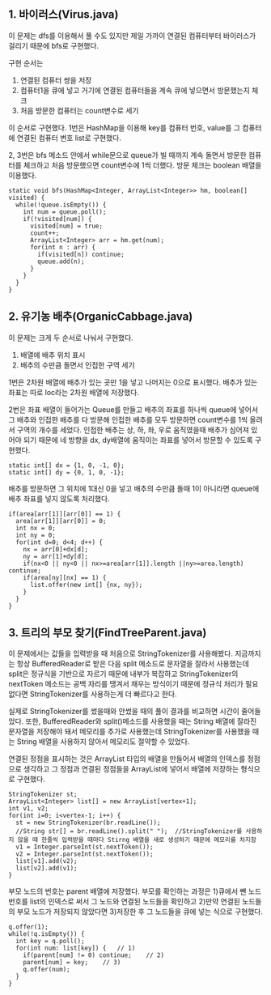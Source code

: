 ## 1. 바이러스(Virus.java)

이 문제는 dfs를 이용해서 풀 수도 있지만 제일 가까이 연결된 컴퓨터부터 바이러스가 걸리기 때문에 bfs로 구현했다.

구현 순서는
1) 연결된 컴퓨터 쌍을 저장
2) 컴퓨터1을 큐에 넣고 거기에 연결된 컴퓨터들을 계속 큐에 넣으면서 방문했는지 체크
3) 처음 방문한 컴퓨터는 count변수로 세기

이 순서로 구현했다.
1번은 HashMap을 이용해 key를 컴퓨터 번호, value를 그 컴퓨터에 연결된 컴퓨터 번호 list로 구현했다.

2, 3번은 bfs 메소드 안에서 while문으로 queue가 빌 때까지 계속 돌면서 방문한 컴퓨터를 체크하고 처음 방문했으면 count변수에 1씩 더했다.
방문 체크는 boolean 배열을 이용했다.
```
static void bfs(HashMap<Integer, ArrayList<Integer>> hm, boolean[] visited) {
  while(!queue.isEmpty()) {
    int num = queue.poll();
    if(!visited[num]) {
      visited[num] = true;
      count++;
      ArrayList<Integer> arr = hm.get(num);
      for(int n : arr) {
        if(visited[n]) continue;
        queue.add(n);
      }
    }
  }
}
```

## 2. 유기농 배추(OrganicCabbage.java)

이 문제는 크게 두 순서로 나눠서 구현했다.
1) 배열에 배추 위치 표시
2) 배추의 수만큼 돌면서 인접한 구역 세기

1번은 2차원 배열에 배추가 있는 곳만 1을 넣고 나머지는 0으로 표시했다. 배추가 있는 좌표는 따로 loc라는 2차원 배열에 저장했다.

2번은 좌표 배열이 들어가는 Queue를 만들고 배추의 좌표를 하나씩 queue에 넣어서 그 배추와 인접한 배추를 다 방문해 인접한 배추를 모두 방문하면 count변수를 1씩 올려서 구역의 개수를 세었다.
인접한 배추는 상, 하, 좌, 우로 움직였을때 배추가 심어져 있어야 되기 때문에 네 방향을 dx, dy배열에 움직이는 좌표를 넣어서 방문할 수 있도록 구현했다.
```
static int[] dx = {1, 0, -1, 0};
static int[] dy = {0, 1, 0, -1};
```

배추를 방문하면 그 위치에 1대신 0을 넣고 배추의 수만큼 돌때 1이 아니라면 queue에 배추 좌표를 넣지 않도록 처리했다.
```
if(area[arr[1]][arr[0]] == 1) {
  area[arr[1]][arr[0]] = 0;
  int nx = 0;
  int ny = 0;
  for(int d=0; d<4; d++) {
    nx = arr[0]+dx[d];
    ny = arr[1]+dy[d];
    if(nx<0 || ny<0 || nx>=area[arr[1]].length ||ny>=area.length) continue;
    if(area[ny][nx] == 1) {
      list.offer(new int[] {nx, ny});
    }
  }
}
```

## 3. 트리의 부모 찾기(FindTreeParent.java)

이 문제에서는 값들을 입력받을 때 처음으로 StringTokenizer를 사용해봤다.
지금까지는 항상 BufferedReader로 받은 다음 split 메소드로 문자열을 잘라서 사용했는데 split은 정규식을 기반으로 자르기 때문에 내부가 복잡하고 StringTokenizer의 nextToken 메소드는 공백 자리를 땡겨서 채우는 방식이기 때문에 정규식 처리가 필요 없다면 StringTokenizer를 사용하는게 더 빠르다고 한다.

실제로 StringTokenizer를 썼을때와 안썼을 때의 풀이 결과를 비교하면 시간이 줄어들었다. 또한, BufferedReader와 split()메소드를 사용했을 때는 String 배열에 잘라진 문자열을 저장해야 돼서 메모리를 추가로 사용했는데 StringTokenizer를 사용했을 때는 String 배열을 사용하지 않아서 메모리도 절약할 수 있었다.

연결된 정점을 표시하는 것은 ArrayList<Integer> 타입의 배열을 만들어서 배열의 인덱스를 정점으로 생각하고 그 정점과 연결된 정점들을 ArrayList에 넣어서 배열에 저장하는 형식으로 구현했다.
```
StringTokenizer st;
ArrayList<Integer> list[] = new ArrayList[vertex+1];
int v1, v2;
for(int i=0; i<vertex-1; i++) {
  st = new StringTokenizer(br.readLine());
  //String str[] = br.readLine().split(" ");  //StringTokenizer를 사용하지 않을 때 한줄씩 입력받을 때마다 Stirng 배열을 새로 생성하기 때문에 메모리를 차지함
  v1 = Integer.parseInt(st.nextToken());
  v2 = Integer.parseInt(st.nextToken());
  list[v1].add(v2);
  list[v2].add(v1);
}
```

부모 노드의 번호는 parent 배열에 저장했다.
부모를 확인하는 과정은 1)큐에서 뺀 노드번호를 list의 인덱스로 써서 그 노드와 연결된 노드들을 확인하고 2)만약 연결된 노드들의 부모 노드가 저장되지 않았다면 3)저장한 후 그 노드들을 큐에 넣는 식으로 구현했다.
```
q.offer(1);
while(!q.isEmpty()) {
  int key = q.poll();
  for(int num: list[key]) {   // 1)
    if(parent[num] != 0) continue;    // 2)
    parent[num] = key;    // 3)
    q.offer(num);
  }
}
```